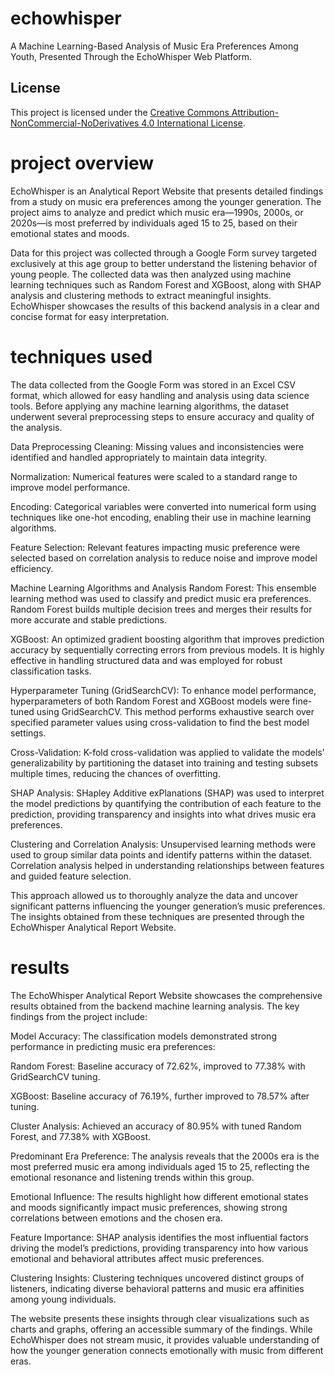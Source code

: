 # echowhisper
A Machine Learning-Based Analysis of Music Era Preferences Among Youth, Presented Through the EchoWhisper Web Platform.
## License

This project is licensed under the [Creative Commons Attribution-NonCommercial-NoDerivatives 4.0 International License](https://creativecommons.org/licenses/by-nc-nd/4.0/).
# project overview
EchoWhisper is an Analytical Report Website that presents detailed findings from a study on music era preferences among the younger generation. The project aims to analyze and predict which music era—1990s, 2000s, or 2020s—is most preferred by individuals aged 15 to 25, based on their emotional states and moods.

Data for this project was collected through a Google Form survey targeted exclusively at this age group to better understand the listening behavior of young people. The collected data was then analyzed using machine learning techniques such as Random Forest and XGBoost, along with SHAP analysis and clustering methods to extract meaningful insights. EchoWhisper showcases the results of this backend analysis in a clear and concise format for easy interpretation.

# techniques used
The data collected from the Google Form was stored in an Excel CSV format, which allowed for easy handling and analysis using data science tools. Before applying any machine learning algorithms, the dataset underwent several preprocessing steps to ensure accuracy and quality of the analysis.

Data Preprocessing
Cleaning: Missing values and inconsistencies were identified and handled appropriately to maintain data integrity.

Normalization: Numerical features were scaled to a standard range to improve model performance.

Encoding: Categorical variables were converted into numerical form using techniques like one-hot encoding, enabling their use in machine learning algorithms.

Feature Selection: Relevant features impacting music preference were selected based on correlation analysis to reduce noise and improve model efficiency.

Machine Learning Algorithms and Analysis
Random Forest:
This ensemble learning method was used to classify and predict music era preferences. Random Forest builds multiple decision trees and merges their results for more accurate and stable predictions.

XGBoost:
An optimized gradient boosting algorithm that improves prediction accuracy by sequentially correcting errors from previous models. It is highly effective in handling structured data and was employed for robust classification tasks.

Hyperparameter Tuning (GridSearchCV):
To enhance model performance, hyperparameters of both Random Forest and XGBoost models were fine-tuned using GridSearchCV. This method performs exhaustive search over specified parameter values using cross-validation to find the best model settings.

Cross-Validation:
K-fold cross-validation was applied to validate the models’ generalizability by partitioning the dataset into training and testing subsets multiple times, reducing the chances of overfitting.

SHAP Analysis:
SHapley Additive exPlanations (SHAP) was used to interpret the model predictions by quantifying the contribution of each feature to the prediction, providing transparency and insights into what drives music era preferences.

Clustering and Correlation Analysis:
Unsupervised learning methods were used to group similar data points and identify patterns within the dataset. Correlation analysis helped in understanding relationships between features and guided feature selection.

This approach allowed us to thoroughly analyze the data and uncover significant patterns influencing the younger generation’s music preferences. The insights obtained from these techniques are presented through the EchoWhisper Analytical Report Website.

# results
The EchoWhisper Analytical Report Website showcases the comprehensive results obtained from the backend machine learning analysis. The key findings from the project include:

Model Accuracy:
The classification models demonstrated strong performance in predicting music era preferences:

Random Forest: Baseline accuracy of 72.62%, improved to 77.38% with GridSearchCV tuning.

XGBoost: Baseline accuracy of 76.19%, further improved to 78.57% after tuning.

Cluster Analysis: Achieved an accuracy of 80.95% with tuned Random Forest, and 77.38% with XGBoost.

Predominant Era Preference:
The analysis reveals that the 2000s era is the most preferred music era among individuals aged 15 to 25, reflecting the emotional resonance and listening trends within this group.

Emotional Influence:
The results highlight how different emotional states and moods significantly impact music preferences, showing strong correlations between emotions and the chosen era.

Feature Importance:
SHAP analysis identifies the most influential factors driving the model’s predictions, providing transparency into how various emotional and behavioral attributes affect music preferences.

Clustering Insights:
Clustering techniques uncovered distinct groups of listeners, indicating diverse behavioral patterns and music era affinities among young individuals.

The website presents these insights through clear visualizations such as charts and graphs, offering an accessible summary of the findings. While EchoWhisper does not stream music, it provides valuable understanding of how the younger generation connects emotionally with music from different eras.
